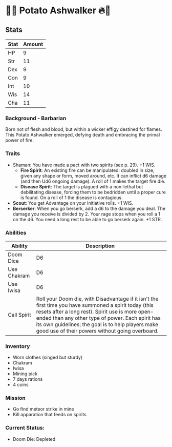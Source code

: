 # 🥔🔥 Potato Ashwalker 🔥🥔

## Stats

| Stat | Amount |
| ---- | ------ |
| HP   | 9      |
| Str  | 11     |
| Dex  | 9      |
| Con  | 9      |
| Int  | 10     |
| Wis  | 14     |
| Cha  | 11     |

### Background - Barbarian

Born not of flesh and blood, but within a wicker effigy destined for flames. This Potato Ashwalker emerged, defying death and embracing the primal power of fire.

### Traits

- Shaman: You have made a pact with two spirits (see p. 29). +1 WIS.
    - **Fire Spirit**: An existing fire can be manipulated: doubled in size, given any shape or form, moved around, etc. It can inflict d6 damage (and then Ud6 ongoing damage). A roll of 1 makes the target fire die.
    - **Disease Spirit**: The target is plagued with a non-lethal but debilitating disease, forcing them to be bedridden until a proper cure is found. On a roll of 1 the disease is contagious.
- **Scout**: You get Advantage on your Initiative rolls. +1 WIS.
- **Berserker**: When you go berserk, add a d6 to the damage you deal. The damage you receive is divided by 2. Your rage stops when you roll a 1 on the d6. You need a long rest to be able to go berserk again. +1 STR.

### Abilities

| Ability     | Description                                                                                                                                                                                                                                                                                                           |
| ----------- | --------------------------------------------------------------------------------------------------------------------------------------------------------------------------------------------------------------------------------------------------------------------------------------------------------------------- |
| Doom Dice   | D6                                                                                                                                                                                                                                                                                                                    |
| Use Chakram | D6                                                                                                                                                                                                                                                                                                                    |
| Use Iwisa   | D6                                                                                                                                                                                                                                                                                                                    |
| Call Spirit | Roll your Doom die, with Disadvantage if it isn't the first time you have summoned a spirit today (this resets after a long rest). Spirit use is more open-ended than any other type of power. Each spirit has its own guidelines; the goal is to help players make good use of their powers without going overboard. |

### Inventory

- Worn clothes (singed but sturdy)
- Chakram
- Iwisa
- Mining pick
- 7 days rations
- 4 coins

### Mission
- Go find meteor strike in mine
- Kill apparation that feeds on spirits

### Current Status:
- Doom Die: Depleted
